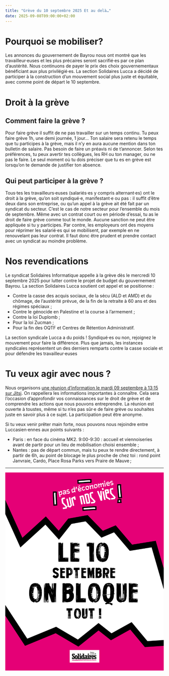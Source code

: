 ```yaml
---
title: "Grève du 10 septembre 2025 Et au delà…"
date: 2025-09-08T09:00:00+02:00
---
```


# Pourquoi se mobiliser?

Les annonces du gouvernement de Bayrou nous ont montré que les travailleur·euses et les plus précaires seront sacrifié·es par ce plan d’austérité. Nous continuons de payer le prix des choix gouvernementaux bénéficiant aux plus privilégié·es. La section Solidaires Lucca a décidé de participer à la construction d’un mouvement social plus juste et équitable, avec comme point de départ le 10 septembre.

# Droit à la grève

## Comment faire la grève ?

Pour faire grève il suffit de ne pas travailler sur un temps continu. Tu peux faire grève 1h, une demi journée, 1 jour... Ton salaire sera retenu le temps que tu participes à la grève, mais il n’y en aura aucune mention dans ton bulletin de salaire. Pas besoin de faire un préavis ni de t’annoncer. Selon tes préférences, tu peux avertir tes collègues, les RH ou ton manager, ou ne pas le faire. Le seul moment où tu dois préciser que tu es en grève est lorsqu’on te demande de justifier ton absence.

## Qui peut participer à la grève ?

Tous·tes les travailleurs·euses (salariés·es y compris alternant·es) ont le droit à la grève, qu’on soit syndiqué·e, manifestant·e ou pas : il suffit d’être deux dans son entreprise, ou qu’un appel à la grève ait été fait par un syndicat du secteur. C’est le cas de notre secteur pour l’ensemble du mois de septembre. Même avec un contrat court ou en période d’essai, tu as le droit de faire grève comme tout le monde. Aucune sanction ne peut être appliquée si tu y participes. Par contre, les employeurs ont des moyens pour réprimer les salarié·es qui se mobilisent, par exemple en ne renouvelant pas leur contrat. Il faut donc être prudent et prendre contact avec un syndicat au moindre problème.

# Nos revendications

Le syndicat Solidaires Informatique appelle à la grève dès le mercredi 10 septembre 2025 pour lutter contre le projet de budget du gouvernement Bayrou. La section Solidaires Lucca soutient cet appel et se positionne :
- Contre la casse des acquis sociaux, de la sécu (ALD et AMD) et du chômage, de
l’austérité prévue, de la fin de la retraite à 60 ans et des régimes spéciaux ;
- Contre le génocide en Palestine et la course à l’armement ;
- Contre la loi Duplomb ;
- Pour la loi Zucman ;
- Pour la fin des OQTF et Centres de Rétention Administratif.

La section syndicale Lucca a du poids ! Syndiqué·es ou non, rejoignez le mouvement pour
faire la différence. Plus que jamais, les instances syndicales représentent un des derniers
remparts contre la casse sociale et pour défendre les travailleur·euses

# Tu veux agir avec nous ?

Nous organisons [une réunion d’information le mardi 09 septembre à 13:15 sur Jitsi](https://meet.jit.si/StableHypothesesArrangeAbsently). On rappellera les informations importantes à connaître. Cela sera l’occasion d’approfondir vos connaissances sur le droit de grève et de comprendre les actions que nous pouvons entreprendre. La réunion est ouverte à toustes, même si tu n’es pas sûr·e de faire grève ou souhaites juste en savoir plus à ce sujet. La participation peut être anonyme.

Si tu veux venir prêter main forte, nous pouvons nous rejoindre entre Luccasien·ennes aux
points suivants :
- Paris : en face du cinéma MK2. 9:00-9:30 : accueil et viennoiseries
avant de partir pour un lieu de mobilisation choisi ensemble ;
- Nantes : pas de départ commun, mais tu peux te rendre
directement, à partir de 6h, au point de blocage le plus proche de chez
toi : rond point Janvraie, Cardo, Place Rosa Parks vers Praire de Mauve ;

----

![Visuel grève 25 septembre 2025](/img/greve-10-septembre-2025.png)
